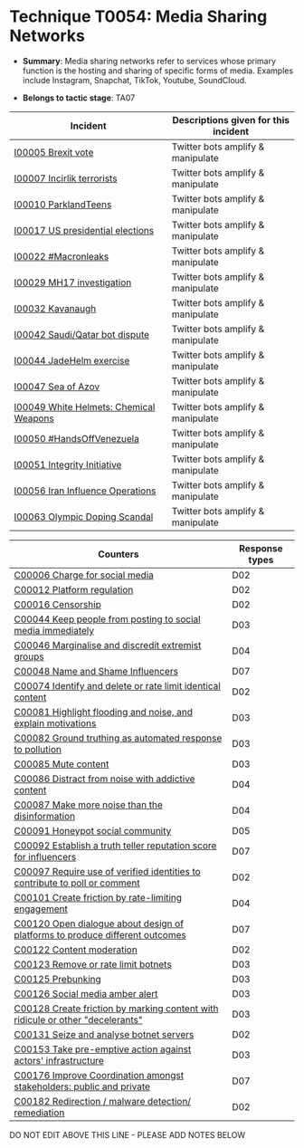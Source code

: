 # Technique T0054: Media Sharing Networks

* **Summary**: Media sharing networks refer to services whose primary function is the hosting and sharing of specific forms of media. Examples include Instagram, Snapchat, TikTok, Youtube, SoundCloud.

* **Belongs to tactic stage**: TA07


| Incident | Descriptions given for this incident |
| -------- | -------------------- |
| [I00005 Brexit vote](../generated_pages/incidents/I00005.md) | Twitter bots amplify & manipulate |
| [I00007 Incirlik terrorists](../generated_pages/incidents/I00007.md) | Twitter bots amplify & manipulate |
| [I00010 ParklandTeens](../generated_pages/incidents/I00010.md) | Twitter bots amplify & manipulate |
| [I00017 US presidential elections](../generated_pages/incidents/I00017.md) | Twitter bots amplify & manipulate |
| [I00022 #Macronleaks](../generated_pages/incidents/I00022.md) | Twitter bots amplify & manipulate |
| [I00029 MH17 investigation](../generated_pages/incidents/I00029.md) | Twitter bots amplify & manipulate |
| [I00032 Kavanaugh](../generated_pages/incidents/I00032.md) | Twitter bots amplify & manipulate |
| [I00042 Saudi/Qatar bot dispute](../generated_pages/incidents/I00042.md) | Twitter bots amplify & manipulate |
| [I00044 JadeHelm exercise](../generated_pages/incidents/I00044.md) | Twitter bots amplify & manipulate |
| [I00047 Sea of Azov](../generated_pages/incidents/I00047.md) | Twitter bots amplify & manipulate |
| [I00049 White Helmets: Chemical Weapons](../generated_pages/incidents/I00049.md) | Twitter bots amplify & manipulate |
| [I00050 #HandsOffVenezuela](../generated_pages/incidents/I00050.md) | Twitter bots amplify & manipulate |
| [I00051 Integrity Initiative](../generated_pages/incidents/I00051.md) | Twitter bots amplify & manipulate |
| [I00056 Iran Influence Operations](../generated_pages/incidents/I00056.md) | Twitter bots amplify & manipulate |
| [I00063 Olympic Doping Scandal](../generated_pages/incidents/I00063.md) | Twitter bots amplify & manipulate |



| Counters | Response types |
| -------- | -------------- |
| [C00006 Charge for social media](../generated_pages/counters/C00006.md) | D02 |
| [C00012 Platform regulation](../generated_pages/counters/C00012.md) | D02 |
| [C00016 Censorship](../generated_pages/counters/C00016.md) | D02 |
| [C00044 Keep people from posting to social media immediately](../generated_pages/counters/C00044.md) | D03 |
| [C00046 Marginalise and discredit extremist groups](../generated_pages/counters/C00046.md) | D04 |
| [C00048 Name and Shame Influencers](../generated_pages/counters/C00048.md) | D07 |
| [C00074 Identify and delete or rate limit identical content](../generated_pages/counters/C00074.md) | D02 |
| [C00081 Highlight flooding and noise, and explain motivations](../generated_pages/counters/C00081.md) | D03 |
| [C00082 Ground truthing as automated response to pollution](../generated_pages/counters/C00082.md) | D03 |
| [C00085 Mute content](../generated_pages/counters/C00085.md) | D03 |
| [C00086 Distract from noise with addictive content](../generated_pages/counters/C00086.md) | D04 |
| [C00087 Make more noise than the disinformation](../generated_pages/counters/C00087.md) | D04 |
| [C00091 Honeypot social community](../generated_pages/counters/C00091.md) | D05 |
| [C00092 Establish a truth teller reputation score for influencers](../generated_pages/counters/C00092.md) | D07 |
| [C00097 Require use of verified identities to contribute to poll or comment](../generated_pages/counters/C00097.md) | D02 |
| [C00101 Create friction by rate-limiting engagement](../generated_pages/counters/C00101.md) | D04 |
| [C00120 Open dialogue about design of platforms to produce different outcomes](../generated_pages/counters/C00120.md) | D07 |
| [C00122 Content moderation](../generated_pages/counters/C00122.md) | D02 |
| [C00123 Remove or rate limit botnets](../generated_pages/counters/C00123.md) | D03 |
| [C00125 Prebunking](../generated_pages/counters/C00125.md) | D03 |
| [C00126 Social media amber alert](../generated_pages/counters/C00126.md) | D03 |
| [C00128 Create friction by marking content with ridicule or other "decelerants"](../generated_pages/counters/C00128.md) | D03 |
| [C00131 Seize and analyse botnet servers](../generated_pages/counters/C00131.md) | D02 |
| [C00153 Take pre-emptive action against actors' infrastructure](../generated_pages/counters/C00153.md) | D03 |
| [C00176 Improve Coordination amongst stakeholders: public and private](../generated_pages/counters/C00176.md) | D07 |
| [C00182 Redirection / malware detection/ remediation](../generated_pages/counters/C00182.md) | D02 |


DO NOT EDIT ABOVE THIS LINE - PLEASE ADD NOTES BELOW